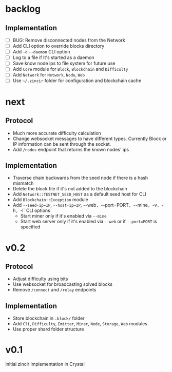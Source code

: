 # backlog

## Implementation

- [ ] BUG: Remove disconnected nodes from the Network
- [ ] Add CLI option to override blocks directory
- [ ] Add `-d` `--daemon` CLI option
- [ ] Log to a file if It's started as a daemon
- [ ] Save know node ips to file system for future use
- [ ] Add `Core` module for `Block`, `Blockchain` and `Difficulty`
- [ ] Add `Network` for `Network`, `Node`, `Web`
- [ ] Use `~/.zincir` folder for configuration and blockchain cache

# next

## Protocol

- Much more accurate difficulty calculation
- Change websocket messages to have different types. Currently Block or IP information
  can be sent through the socket.
- Add `/nodes` endpoint that returns the known nodes' ips

## Implementation

- Traverse chain backwards from the seed node if there is a hash mismatch
- Delete the block file if it's not added to the blockchain
- Add `Network::TESTNET_SEED_HOST` as a default seed host for CLI
- Add `Blockchain::Exception` module
- Add `--seed-ip=IP`, `--host-ip=IP`, --web`, `--port=PORT`, `--mine`, `-v`, `-h`, `-l` CLI options
  * Start miner only if it's enabled via `--mine`
  * Start web server only if it's enabled via `--web` or if `--port=PORT` is specified

# v0.2

## Protocol

- Adjust difficulty using bits
- Use websocket for broadcasting solved blocks
- Remove `/connect` and `/relay` endpoints

## Implementation

- Store blockchain in `.block/` folder
- Add `Cli`, `Difficulty`, `Emitter`, `Miner`, `Node`, `Storage`, `Web` modules
- Use proper shard folder structure

# v0.1

Initial zincir implementation in Crystal
